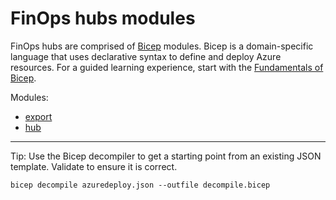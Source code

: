 # FinOps hubs modules

FinOps hubs are comprised of [Bicep](https://learn.microsoft.com/azure/azure-resource-manager/bicep) modules. Bicep is a domain-specific language that uses declarative syntax to define and deploy Azure resources. For a guided learning experience, start with the [Fundamentals of Bicep](https://learn.microsoft.com/training/paths/fundamentals-bicep/).

Modules:

- [export](./export.md)
- [hub](./hub.md)

---

Tip: Use the Bicep decompiler to get a starting point from an existing JSON template. Validate to ensure it is correct.

```
bicep decompile azuredeploy.json --outfile decompile.bicep
```
